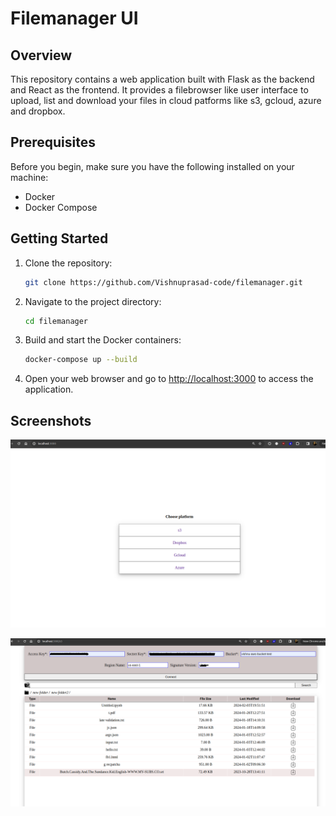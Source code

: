 # Filemanager UI

## Overview

This repository contains a web application built with Flask as the backend and React as the frontend. It provides a filebrowser like user interface to upload, list and download your files in cloud patforms like s3, gcloud, azure and dropbox.

## Prerequisites

Before you begin, make sure you have the following installed on your machine:

- Docker
- Docker Compose

## Getting Started

1. Clone the repository:

   ```bash
   git clone https://github.com/Vishnuprasad-code/filemanager.git
   ```

2. Navigate to the project directory:

   ```bash
   cd filemanager
   ```

3. Build and start the Docker containers:

   ```bash
   docker-compose up --build
   ```

4. Open your web browser and go to [http://localhost:3000](http://localhost:3000) to access the application.

## Screenshots

![Alt text](https://raw.githubusercontent.com/Vishnuprasad-code/filemanager/master/s1.png)

![Alt text](https://raw.githubusercontent.com/Vishnuprasad-code/filemanager/master/s2.png)
